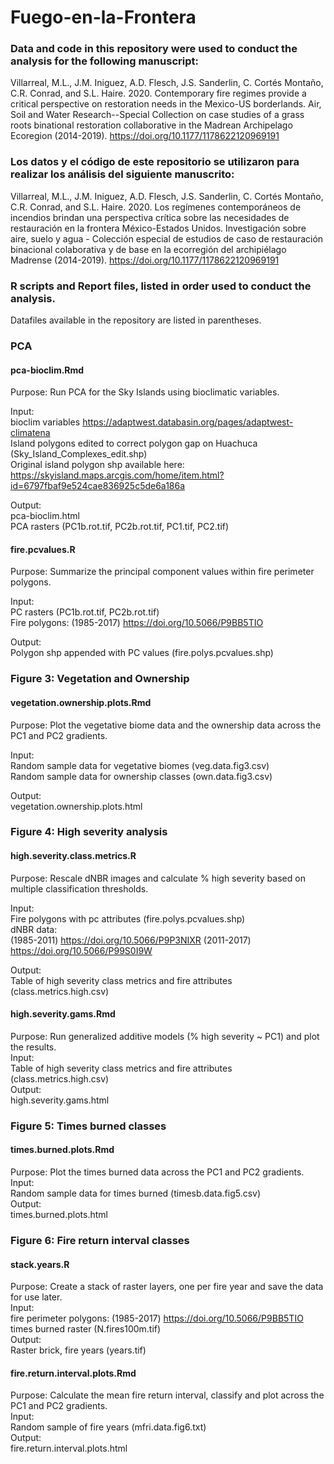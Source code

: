 # Fuego-en-la-Frontera

### Data and code in this repository were used to conduct the analysis for the following manuscript: 

Villarreal, M.L., J.M. Iniguez, A.D. Flesch, J.S. Sanderlin, C. Cortés Montaño, C.R. Conrad, and S.L. Haire. 2020. Contemporary fire regimes provide a critical perspective on restoration needs in the Mexico-US borderlands. Air, Soil and Water Research--Special Collection on case studies of a grass roots binational restoration collaborative in the Madrean Archipelago Ecoregion (2014-2019). https://doi.org/10.1177/1178622120969191 

### Los datos y el código de este repositorio se utilizaron para realizar los análisis del siguiente manuscrito:
 
Villarreal, M.L., J.M. Iniguez, A.D. Flesch, J.S. Sanderlin, C. Cortés Montaño, C.R. Conrad, and S.L. Haire. 2020. Los regímenes contemporáneos de incendios brindan una perspectiva crítica sobre las necesidades de restauración en la frontera México-Estados Unidos. Investigación sobre aire, suelo y agua - Colección especial de estudios de caso de restauración binacional colaborativa y de base en la ecorregión del archipiélago Madrense (2014-2019). https://doi.org/10.1177/1178622120969191 

### R scripts and Report files, listed in order used to conduct the analysis. 
Datafiles available in the repository are listed in parentheses.  

### PCA

#### pca-bioclim.Rmd  
Purpose: Run PCA for the Sky Islands using bioclimatic variables.  

Input:  
bioclim variables <https://adaptwest.databasin.org/pages/adaptwest-climatena>  
Island polygons edited to correct polygon gap on Huachuca (Sky_Island_Complexes_edit.shp)  
Original island polygon shp available here: https://skyisland.maps.arcgis.com/home/item.html?id=6797fbaf9e524cae836925c5de6a186a  

Output:  
pca-bioclim.html  
PCA rasters (PC1b.rot.tif, PC2b.rot.tif, PC1.tif, PC2.tif)  

#### fire.pcvalues.R  
Purpose: Summarize the principal component values within fire perimeter polygons.  

Input:  
PC rasters (PC1b.rot.tif, PC2b.rot.tif)  
Fire polygons: (1985-2017) https://doi.org/10.5066/P9BB5TIO    

Output:  
Polygon shp appended with PC values (fire.polys.pcvalues.shp)  

### Figure 3: Vegetation and Ownership

#### vegetation.ownership.plots.Rmd 
Purpose: Plot the vegetative biome data and the ownership data across the PC1 and PC2 gradients.  

Input:  
Random sample data for vegetative biomes (veg.data.fig3.csv)  
Random sample data for ownership classes (own.data.fig3.csv)  

Output:  
vegetation.ownership.plots.html  

### Figure 4: High severity analysis  
#### high.severity.class.metrics.R   
Purpose: Rescale dNBR images and calculate % high severity based on multiple classification thresholds.  

Input:  
Fire polygons with pc attributes (fire.polys.pcvalues.shp)  
dNBR data:  
(1985-2011) https://doi.org/10.5066/P9P3NIXR
(2011-2017) https://doi.org/10.5066/P99S0I9W  

Output:  
Table of high severity class metrics and fire attributes (class.metrics.high.csv)  

#### high.severity.gams.Rmd  
Purpose: Run generalized additive models (% high severity ~ PC1) and plot the results.  
Input:  
Table of high severity class metrics and fire attributes (class.metrics.high.csv)  
Output:  
high.severity.gams.html  
 
### Figure 5: Times burned classes  
#### times.burned.plots.Rmd  
Purpose: Plot the times burned data across the PC1 and PC2 gradients.  
Input:  
Random sample data for times burned (timesb.data.fig5.csv)  
Output:  
times.burned.plots.html  

### Figure 6: Fire return interval classes  
#### stack.years.R  
Purpose: Create a stack of raster layers, one per fire year and save the data for use later.  
Input:  
fire perimeter polygons: (1985-2017) https://doi.org/10.5066/P9BB5TIO  
times burned raster (N.fires100m.tif)  
Output:  
Raster brick, fire years (years.tif)  

#### fire.return.interval.plots.Rmd  
Purpose: Calculate the mean fire return interval, classify and plot across the PC1 and PC2 gradients.  
Input:   
Random sample of fire years (mfri.data.fig6.txt)  
Output:  
fire.return.interval.plots.html  
